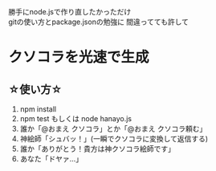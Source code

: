 勝手にnode.jsで作り直したかっただけ  
gitの使い方とpackage.jsonの勉強に 間違ってても許して

# クソコラを光速で生成

## ☆使い方☆
1. npm install
2. npm test もしくは node hanayo.js
3. 誰か「@おまえ クソコラ」とか「@おまえ クソコラ頼む」
4. 神絵師「シュバッ！」(一瞬でクソコラに変換して返信する)
5. 誰か「ありがとう！貴方は神クソコラ絵師です」
6. あなた「ドヤァ…」